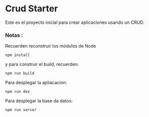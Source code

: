 # Crud Starter

Este es el proyecto inicial para crear aplicaciones usando un CRUD.

### Notas :
Recuerden reconstruir los módulos de Node

```
npm install
```

y para construir el build, recuerden:
```
npm run build
```
Para desplegar la apliacacion:
```
npm run dev
```
Para desplegar la base da datos:
```
npm run server
```